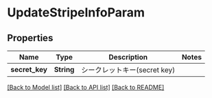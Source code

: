 # UpdateStripeInfoParam

## Properties

Name | Type | Description | Notes
------------ | ------------- | ------------- | -------------
**secret_key** | **String** | シークレットキー(secret key) | 

[[Back to Model list]](../README.md#documentation-for-models) [[Back to API list]](../README.md#documentation-for-api-endpoints) [[Back to README]](../README.md)


